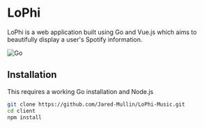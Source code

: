 # LoPhi

LoPhi is a web application built using Go and Vue.js which aims to beautifully display a user's Spotify information.

![Go](https://github.com/Jared-Mullin/LoPhi-Music/workflows/Go/badge.svg)

## Installation

This requires a working Go installation and Node.js

```bash
git clone https://github.com/Jared-Mullin/LoPhi-Music.git
cd client
npm install
```
